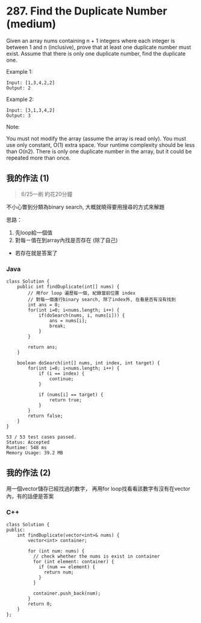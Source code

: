 # 287. Find the Duplicate Number (medium)

Given an array nums containing n + 1 integers where each integer is between 1 and n (inclusive), prove that at least one duplicate number must exist. Assume that there is only one duplicate number, find the duplicate one.

Example 1:
```
Input: [1,3,4,2,2]
Output: 2
```
Example 2:
```
Input: [3,1,3,4,2]
Output: 3
```
Note:

You must not modify the array (assume the array is read only).
You must use only constant, O(1) extra space.
Your runtime complexity should be less than O(n2).
There is only one duplicate number in the array, but it could be repeated more than once.


## 我的作法 (1)

> 6/25一刷 約花20分鐘

不小心瞥到分類為binary search, 大概就曉得要用搜尋的方式來解題

思路：
1. 先loop給一個值
2. 對每ㄧ值在到array內找是否存在 (除了自己)
    
* 若存在就是答案了


### Java

```java=
class Solution {
    public int findDuplicate(int[] nums) {
        // 用for loop 遍歷每一個, 紀錄當前位置 index
        // 對每一個進行binary search, 除了index外, 在看是否有沒有找到
        int ans = 0;
        for(int i=0; i<nums.length; i++) {
            if(doSearch(nums, i, nums[i])) {
                ans = nums[i];
                break;
            }
        }
        
        return ans;
    }
    
    boolean doSearch(int[] nums, int index, int target) {
        for(int i=0; i<nums.length; i++) {
            if (i == index) {
                continue;
            }
            
            if (nums[i] == target) {
                return true;
            }
        }
        return false;
    }
}
```

```
53 / 53 test cases passed.
Status: Accepted
Runtime: 548 ms
Memory Usage: 39.2 MB
```

## 我的作法 (2)

用一個vector儲存已經找過的數字，
再用for loop找看看該數字有沒有在vector內，有的話便是答案

### C++

```cpp=
class Solution {
public:
    int findDuplicate(vector<int>& nums) {
        vector<int> container;
        
        for (int num: nums) {
          // check whether the nums is exist in container
          for (int element: container) {
            if (num == element) {
              return num;
            }
          }

          container.push_back(num);
        }
        return 0;
    }
};
```
